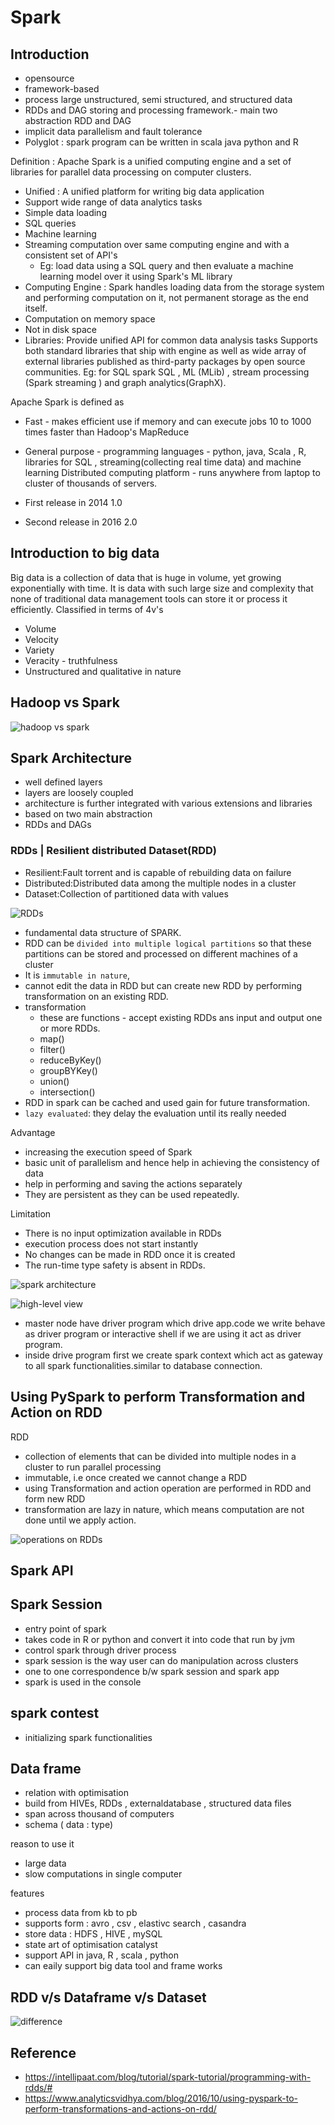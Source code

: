 # Spark

## Introduction

- opensource
- framework-based
- process large unstructured, semi structured, and structured data
- RDDs and DAG storing and processing framework.- main two abstraction RDD and DAG
- implicit data parallelism and fault tolerance
- Polyglot : spark program can be written in scala java python and R

Definition : Apache Spark is a unified computing engine and a set of libraries for parallel data  processing on computer clusters.  

- Unified : A unified platform for writing big data application
- Support wide range of data analytics tasks
- Simple data loading
- SQL queries
- Machine learning
- Streaming computation over same computing engine and with a consistent set of API's
  - Eg: load data using a SQL query and then evaluate a machine learning model over it using Spark's ML library
- Computing Engine :
    Spark handles loading data from the storage system and performing computation on it, not permanent storage as the end itself.
- Computation on memory space
- Not in disk space
- Libraries:
    Provide unified API for common data analysis tasks
    Supports both standard libraries that ship with engine as well as wide array of external libraries published as third-party packages by open source communities.
    Eg: for SQL  spark SQL , ML (MLib) , stream processing (Spark streaming ) and graph analytics(GraphX).

Apache Spark is defined as

- Fast - makes efficient use if memory and can execute jobs 10 to 1000 times faster than    Hadoop's MapReduce
- General purpose - programming languages - python, java, Scala , R, libraries for SQL ,    streaming(collecting real time data) and machine learning
Distributed computing platform - runs anywhere from laptop to cluster of thousands of servers.

- First release in 2014 1.0
- Second release in 2016 2.0

## Introduction to big data

Big data is a collection of data that is huge in volume, yet growing exponentially with time.
It is data with such large size and complexity that none of traditional data management tools can store it or process it efficiently.
Classified in terms of 4v's

- Volume
- Velocity
- Variety
- Veracity - truthfulness
- Unstructured and qualitative in nature

## Hadoop vs Spark

![hadoop vs spark](./img/2022-10-16-11-16-14.png)

## Spark Architecture

- well defined layers
- layers are loosely coupled
- architecture is further integrated with various extensions and libraries
- based on two main abstraction
- RDDs and DAGs

### RDDs | Resilient distributed Dataset(RDD)

- Resilient:Fault torrent and is capable of rebuilding data on failure
- Distributed:Distributed data among the multiple nodes in a cluster
- Dataset:Collection of partitioned data with values

![RDDs](./img/2022-10-16-12-37-05.png)

- fundamental data structure of SPARK.
- RDD can be `divided into multiple logical partitions` so that these  partitions can be stored and processed on different machines of a cluster
- It is `immutable in nature`,
- cannot edit the data in RDD but can create new RDD by performing transformation on an existing RDD.
- transformation
  - these are functions - accept existing RDDs ans input and output one or more RDDs.
  - map()
  - filter()
  - reduceByKey()
  - groupBYKey()
  - union()
  - intersection()
- RDD in spark can be cached and used gain for future transformation.
- `lazy evaluated`: they delay the evaluation until its really needed

Advantage

- increasing the execution speed of Spark
- basic unit of parallelism and hence help in achieving the consistency of data
- help in performing and saving the actions separately
- They are persistent as they can be used repeatedly.

Limitation

- There is no input optimization available in RDDs
- execution process does not start instantly
- No changes can be made in RDD once it is created
- The run-time type safety is absent in RDDs.

![spark architecture](./img/2022-10-16-13-25-09.png)

![high-level view](./img/2022-10-16-13-37-31.png)

- master node have driver program which drive app.code we write behave as driver program or interactive shell if we are using it act as driver program.
- inside drive program first we create spark context which act as gateway to all spark functionalities.similar to database connection.
  
## Using PySpark to perform Transformation and Action on RDD

RDD

- collection of elements that can be divided into multiple nodes in a cluster to run parallel processing
- immutable, i.e once created we cannot change a RDD
- using Transformation and action operation are performed in RDD and form new RDD
- transformation are lazy in nature, which means computation are not done until we apply action.

![operations on RDDs](./img/2022-10-17-17-56-17.png)

## Spark API

## Spark Session

- entry point of spark
- takes code in R or python and convert it into code that run by jvm
- control spark through driver process
- spark session is the way user can do manipulation across clusters
- one to one correspondence b/w spark session and spark app
- spark is used in the console

## spark contest

- initializing spark functionalities

## Data frame

- relation with optimisation
- build from HIVEs, RDDs , externaldatabase , structured data files
- span across thousand of computers
- schema ( data : type)

reason to use it

- large data
- slow computations in single computer

features

- process data from kb to pb
- supports form : avro , csv , elastivc search , casandra 
- store data : HDFS , HIVE , mySQL
- state art of optimisation catalyst
- support API in java, R , scala , python 
- can eaily support big data tool and frame works

## RDD v/s Dataframe v/s Dataset

![difference](./img/2022-10-20-05-26-03.png)

## Reference

- <https://intellipaat.com/blog/tutorial/spark-tutorial/programming-with-rdds/#>
- <https://www.analyticsvidhya.com/blog/2016/10/using-pyspark-to-perform-transformations-and-actions-on-rdd/>
